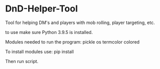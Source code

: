 # DnD-Helper-Tool
Tool for helping DM's and players with mob rolling, player targeting, etc.

to use make sure Python 3.9.5 is installed.

Modules needed to run the program:
pickle
os
termcolor
colored

To install modules use: pip install <MODULE>
  
Then run script.
